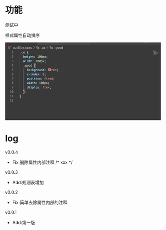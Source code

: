 # 功能
测试中

样式属性自动排序

![](https://github.com/Magic-zhu/vscode-plugin-ComposeStyle/blob/master/example.gif)

# log

v0.0.4
+ Fix:删除属性内部注释 /* xxx */

v0.0.3
+ Add:规则表增加

v0.0.2
+ Fix:简单去除属性内部的注释

v0.0.1
+ Add:第一版
